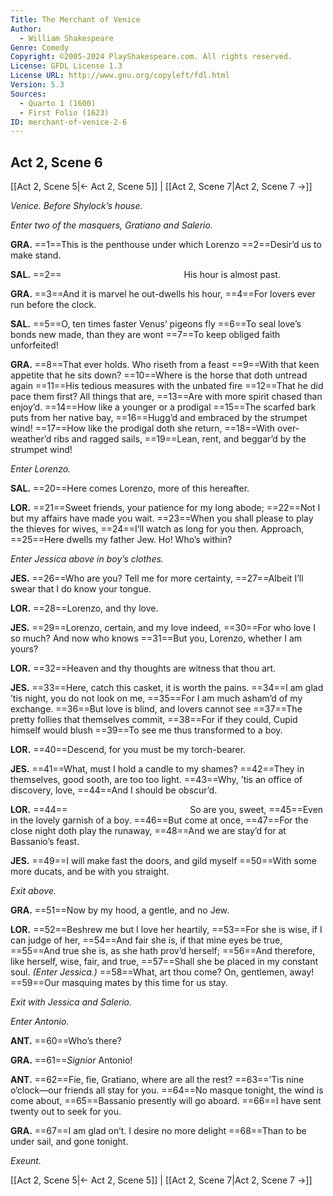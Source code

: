 ```yaml
---
Title: The Merchant of Venice
Author: 
  - William Shakespeare
Genre: Comedy
Copyright: ©2005-2024 PlayShakespeare.com. All rights reserved.
License: GFDL License 1.3
License URL: http://www.gnu.org/copyleft/fdl.html
Version: 5.3
Sources:
  - Quarto 1 (1600)
  - First Folio (1623)
ID: merchant-of-venice-2-6
---
```


## Act 2, Scene 6
[[Act 2, Scene 5|← Act 2, Scene 5]] | [[Act 2, Scene 7|Act 2, Scene 7 →]]

*Venice. Before Shylock’s house.*

*Enter two of the masquers, Gratiano and Salerio.*

**GRA.**
==1==This is the penthouse under which Lorenzo
==2==Desir’d us to make stand.

**SAL.**
==2==              His hour is almost past.

**GRA.**
==3==And it is marvel he out-dwells his hour,
==4==For lovers ever run before the clock.

**SAL.**
==5==O, ten times faster Venus’ pigeons fly
==6==To seal love’s bonds new made, than they are wont
==7==To keep obliged faith unforfeited!

**GRA.**
==8==That ever holds. Who riseth from a feast
==9==With that keen appetite that he sits down?
==10==Where is the horse that doth untread again
==11==His tedious measures with the unbated fire
==12==That he did pace them first? All things that are,
==13==Are with more spirit chased than enjoy’d.
==14==How like a younger or a prodigal
==15==The scarfed bark puts from her native bay,
==16==Hugg’d and embraced by the strumpet wind!
==17==How like the prodigal doth she return,
==18==With over-weather’d ribs and ragged sails,
==19==Lean, rent, and beggar’d by the strumpet wind!

*Enter Lorenzo.*

**SAL.**
==20==Here comes Lorenzo, more of this hereafter.

**LOR.**
==21==Sweet friends, your patience for my long abode;
==22==Not I but my affairs have made you wait.
==23==When you shall please to play the thieves for wives,
==24==I’ll watch as long for you then. Approach,
==25==Here dwells my father Jew. Ho! Who’s within?

*Enter Jessica above in boy’s clothes.*

**JES.**
==26==Who are you? Tell me for more certainty,
==27==Albeit I’ll swear that I do know your tongue.

**LOR.**
==28==Lorenzo, and thy love.

**JES.**
==29==Lorenzo, certain, and my love indeed,
==30==For who love I so much? And now who knows
==31==But you, Lorenzo, whether I am yours?

**LOR.**
==32==Heaven and thy thoughts are witness that thou art.

**JES.**
==33==Here, catch this casket, it is worth the pains.
==34==I am glad ’tis night, you do not look on me,
==35==For I am much asham’d of my exchange.
==36==But love is blind, and lovers cannot see
==37==The pretty follies that themselves commit,
==38==For if they could, Cupid himself would blush
==39==To see me thus transformed to a boy.

**LOR.**
==40==Descend, for you must be my torch-bearer.

**JES.**
==41==What, must I hold a candle to my shames?
==42==They in themselves, good sooth, are too too light.
==43==Why, ’tis an office of discovery, love,
==44==And I should be obscur’d.

**LOR.**
==44==              So are you, sweet,
==45==Even in the lovely garnish of a boy.
==46==But come at once,
==47==For the close night doth play the runaway,
==48==And we are stay’d for at Bassanio’s feast.

**JES.**
==49==I will make fast the doors, and gild myself
==50==With some more ducats, and be with you straight.

*Exit above.*

**GRA.**
==51==Now by my hood, a gentle, and no Jew.

**LOR.**
==52==Beshrew me but I love her heartily,
==53==For she is wise, if I can judge of her,
==54==And fair she is, if that mine eyes be true,
==55==And true she is, as she hath prov’d herself;
==56==And therefore, like herself, wise, fair, and true,
==57==Shall she be placed in my constant soul.
*(Enter Jessica.)*
==58==What, art thou come? On, gentlemen, away!
==59==Our masquing mates by this time for us stay.

*Exit with Jessica and Salerio.*

*Enter Antonio.*

**ANT.**
==60==Who’s there?

**GRA.**
==61==*Signior* Antonio!

**ANT.**
==62==Fie, fie, Gratiano, where are all the rest?
==63==’Tis nine o’clock—our friends all stay for you.
==64==No masque tonight, the wind is come about,
==65==Bassanio presently will go aboard.
==66==I have sent twenty out to seek for you.

**GRA.**
==67==I am glad on’t. I desire no more delight
==68==Than to be under sail, and gone tonight.

*Exeunt.*

[[Act 2, Scene 5|← Act 2, Scene 5]] | [[Act 2, Scene 7|Act 2, Scene 7 →]]